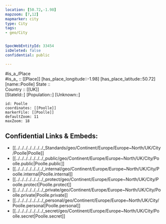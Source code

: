 ```yaml
---
location: [50.72,-1.98] 
mapzoom: [7,12] 
mapmarker: city 
type: City
tags:
- geo/City


SpocWebEntityId: 33454
isDeleted: false
confidential: public

---
```

#is_a_/Place  
#is_a_ :: [[Place]] 
[has_place_longitude::-1.98] 
[has_place_latitude::50.72] 
[name::Poolle] 
State ::  
Country :: [[UK]]  
[StateId::] 
[Population::] 
[Unknown::] 


```leaflet
id: Poolle
coordinates: [[Poolle]] 
markerFile: [[Poolle]] 
defaultZoom: 11 
maxZoom: 18
```


## Confidential Links & Embeds: 
- [[../../../../../../../_Standards/geo/Continent/Europe/Europe~North/UK/City/Poolle|Poolle]] 
- [[../../../../../../../_public/geo/Continent/Europe/Europe~North/UK/City/Poolle.public|Poolle.public]] 
- [[../../../../../../../_internal/geo/Continent/Europe/Europe~North/UK/City/Poolle.internal|Poolle.internal]] 
- [[../../../../../../../_protect/geo/Continent/Europe/Europe~North/UK/City/Poolle.protect|Poolle.protect]] 
- [[../../../../../../../_private/geo/Continent/Europe/Europe~North/UK/City/Poolle.private|Poolle.private]] 
- [[../../../../../../../_personal/geo/Continent/Europe/Europe~North/UK/City/Poolle.personal|Poolle.personal]] 
- [[../../../../../../../_secret/geo/Continent/Europe/Europe~North/UK/City/Poolle.secret|Poolle.secret]] 
